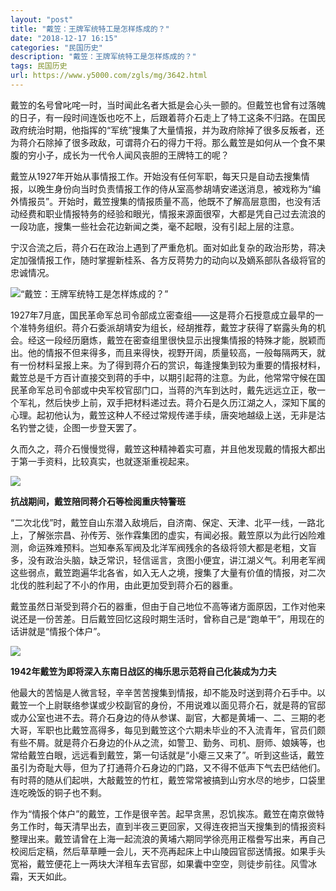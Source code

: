 ```yaml
---
layout: "post"
title: "戴笠：王牌军统特工是怎样炼成的？"
date: "2018-12-17 16:15"
categories: "民国历史"
description: "戴笠：王牌军统特工是怎样炼成的？"
tags: 民国历史
url: https://www.y5000.com/zgls/mg/3642.html
---
```






戴笠的名号曾叱咤一时，当时闻此名者大抵是会心头一颤的。但戴笠也曾有过落魄的日子，有一段时间连饭也吃不上，后跟着蒋介石走上了特工这条不归路。在国民政府统治时期，他指挥的“军统”搜集了大量情报，并为政府除掉了很多反叛者，还为蒋介石除掉了很多政敌，可谓蒋介石的得力干将。那么戴笠是如何从一个食不果腹的穷小子，成长为一代令人闻风丧胆的王牌特工的呢？

戴笠从1927年开始从事情报工作。开始没有任何军职，每天只是自动去搜集情报，以晚生身份向当时负责情报工作的侍从室高参胡靖安递送消息，被戏称为“编外情报员”。开始时，戴笠搜集的情报质量不高，他既不了解高层意图，也没有活动经费和职业情报特务的经验和眼光，情报来源面很窄，大都是凭自己过去流浪的一段功底，搜集一些社会花边新闻之类，毫不起眼，没有引起上层的注意。

宁汉合流之后，蒋介石在政治上遇到了严重危机。面对如此复杂的政治形势，蒋决定加强情报工作，随时掌握新桂系、各方反蒋势力的动向以及嫡系部队各级将官的忠诚情况。

![“戴笠：王牌军统特工是怎样炼成的？”](/uploads/allimg/161021/6-161021114425S3.JPG)

1927年7月底，国民革命军总司令部成立密查组——这是蒋介石授意成立最早的一个准特务组织。蒋介石委派胡靖安为组长，经胡推荐，戴笠才获得了崭露头角的机会。经这一段经历磨炼，戴笠在密查组里很快显示出搜集情报的特殊才能，脱颖而出。他的情报不但来得多，而且来得快，视野开阔，质量较高，一般每隔两天，就有一份材料呈报上来。为了得到蒋介石的赏识，每逢搜集到较为重要的情报材料，戴笠总是千方百计直接交到蒋的手中，以期引起蒋的注意。为此，他常常守候在国民革命军总司令部或中央军校官邸门口，当蒋的汽车到达时，戴先远远立正，敬一个军礼，然后快步上前，双手把材料递过去。蒋介石是久历江湖之人，深知下属的心理。起初他认为，戴笠这种人不经过常规传递手续，唐突地越级上送，无非是沽名钓誉之徒，企图一步登天罢了。

久而久之，蒋介石慢慢觉得，戴笠这种精神着实可嘉，并且他发现戴的情报大都出于第一手资料，比较真实，也就逐渐重视起来。

![](https://img.y5000.com/uploads/allimg/161021/1150433F0-0.jpg)

**抗战期间，戴笠陪同蒋介石等检阅重庆特警班**

“二次北伐”时，戴笠自山东潜入敌境后，自济南、保定、天津、北平一线，一路北上，了解张宗昌、孙传芳、张作霖集团的虚实，有闻必报。戴笠原以为此行凶险难测，命运殊难预料。岂知奉系军阀及北洋军阀残余的各级将领大都是老粗，文盲多，没有政治头脑，缺乏常识，轻信谣言，贪图小便宜，讲江湖义气。利用老军阀这些弱点，戴笠跑遍华北各省，如入无人之境，搜集了大量有价值的情报，对二次北伐的胜利起了不小的作用，由此更加受到蒋介石的器重。

戴笠虽然日渐受到蒋介石的器重，但由于自己地位不高等诸方面原因，工作对他来说还是一份苦差。日后戴笠回忆这段时期生活时，曾称自己是“跑单干”，用现在的话讲就是“情报个体户”。

![](https://img.y5000.com/uploads/allimg/161021/11504335Y-1.jpg)

**1942年戴笠为即将深入东南日战区的梅乐思示范将自己化装成为力夫**

他最大的苦恼是人微言轻，辛辛苦苦搜集到情报，却不能及时送到蒋介石手中。以戴笠一个上尉联络参谋或少校副官的身份，不用说难以面见蒋介石，就是蒋的官邸或办公室也进不去。蒋介石身边的侍从参谋、副官，大都是黄埔一、二、三期的老大哥，军职也比戴笠高得多，每见到戴笠这个六期未毕业的不入流青年，官员们颇有些不屑。就是蒋介石身边的仆从之流，如警卫、勤务、司机、厨师、娘姨等，也常给戴笠白眼，远远看到戴笠，第一句话就是“小瘪三又来了”。听到这些话，戴笠虽引为奇耻大辱，但为了打通蒋介石身边的门路，又不得不低声下气去巴结他们。有时蒋的随从们起哄，大敲戴笠的竹杠，戴笠常常被搞到山穷水尽的地步，口袋里连吃晚饭的铜子也不剩。

作为“情报个体户”的戴笠，工作是很辛苦。起早贪黑，忍饥挨冻。戴笠在南京做特务工作时，每天清早出去，直到半夜三更回家，又得连夜把当天搜集到的情报资料整理出来。戴笠请曾在上海一起流浪的黄埔六期同学徐亮用正楷誊写出来，再自己校阅后定稿，然后草草睡一会儿，天不亮再起床上中山陵园官邸送情报。如果手头宽裕，戴笠便花上一两块大洋租车去官邸，如果囊中空空，则徒步前往。风雪冰霜，天天如此。
